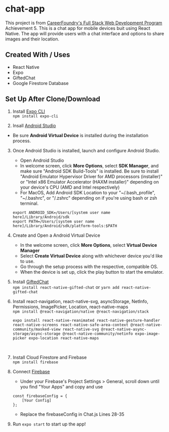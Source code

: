 # chat-app

This project is from [CareerFoundry's Full Stack Web Development Program](https://careerfoundry.com/en/courses/become-a-web-developer/) Achievement 5. This is a chat app for mobile devices buit using React Native. The app will provide users with a chat interface and options to share images and their location.

## Created With / Uses

- React Native
- Expo
- GiftedChat
- Google Firestore Database

## Set Up After Clone/Download

1. Install [Expo CLI](https://docs.expo.dev/workflow/expo-cli/) <br>
   `npm install expo-cli`

2. Insall [Android Studio](https://developer.android.com/studio)

- Be sure **Android Virtual Device** is installed during the installation process.

3. Once Android Studio is installed, launch and configure Android Studio.

   - Open Android Studio
   - In welcome screen, click **More Options**, select **SDK Manager**, and make sure "Android SDK Build-Tools" is installed. Be sure to install "Android Emulator Hypervisor Driver for AMD processors (installer)" or "Intel x86 Emulator Accelerator (HAXM installer)" depending on your device's CPU (AMD and Intel respectively)
   - For MacOS, Add Android SDK Location to your "~/.bash_profile", "~/.bashrc", or "/.zshrc" depending on if you're using bash or zsh terminal.
     <br>

   ```
   export ANDROID_SDK=/Users/[system user name here]/Library/Android/sdk
   export PATH=/Users/[system user name here]/Library/Android/sdk/platform-tools:$PATH
   ```

4. Create and Open a Android Virtual Device

   - In the welcome screen, click **More Options**, select **Virtual Device Manager**
   - Select **Create Virtual Device** along with whichever device you'd like to use.
   - Go through the setup process with the respective, compatible OS.
   - When the device is set up, click the play button to start the emulator.

5. Install [GiftedChat](https://github.com/FaridSafi/react-native-gifted-chat) <br>
   `npm install react-native-gifted-chat` or `yarn add react-native-gifted-chat`

6. Install react-navigation, react-native-svg, asyncStorage, NetInfo, Permissions, ImagePicker, Location, react-native-maps <br>
   `npm install @react-navigation/native @react-navigation/stack` <br>

   ```
   expo install react-native-reanimated react-native-gesture-handler react-native-screens react-native-safe-area-context @react-native-community/masked-view react-native-svg @react-native-async-storage/async-storage @react-native-community/netinfo expo-image-picker expo-location react-native-maps
   ```

    <br>

7. Install Cloud Firestore and Firebase <br>
   `npm install firebase`

8. Connect [Firebase](https://firebase.google.com/)

   - Under your Firebase's Project Settings > General, scroll down until you find "Your Apps" and copy and use

   ```
   const firebaseConfig = {
       [Your Config]
   };
   ```

   - Replace the firebaseConfig in Chat.js Lines 28-35

9. Run `expo start` to start up the app!
